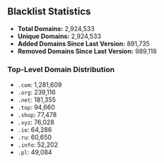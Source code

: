 ## Blacklist Statistics

- **Total Domains:** 2,924,533
- **Unique Domains:** 2,924,533
- **Added Domains Since Last Version:** 891,735
- **Removed Domains Since Last Version:** 989,118

### Top-Level Domain Distribution

-  `.com`: 1,281,609
-  `.org`: 239,116
-  `.net`: 181,355
-  `.top`: 94,660
-  `.shop`: 77,478
-  `.xyz`: 76,028
-  `.io`: 64,286
-  `.ru`: 60,650
-  `.info`: 52,202
-  `.pl`: 49,084
